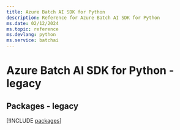 ```yaml
---
title: Azure Batch AI SDK for Python
description: Reference for Azure Batch AI SDK for Python
ms.date: 02/12/2024
ms.topic: reference
ms.devlang: python
ms.service: batchai
---
```

# Azure Batch AI SDK for Python - legacy
## Packages - legacy
[!INCLUDE [packages](batch-ai-index.md)]